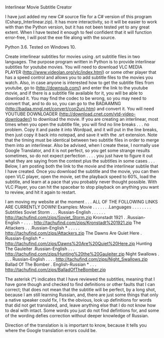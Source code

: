  Interlinear Movie Subtitle Creator

I have just added my new C# source file for a C# version of this program (Csharp_Interlinear.zip).  It has more interactivity, so it will be easier to work with than the Python version, but it has not been tested yet to any great extent.  When I have tested it enough to feel confident that it will function error-free, I will post the exe file along with the source.

Python 3.6.  Tested on Windows 10. 

Create interlinear subtitles for movies using .srt subtitle files in two languages.
The purpose program written in Python is to provide interlinear subtitles for youtube movies.   You will need to download VLC MEDIA PLAYER (http://www.videolan.org/vlc/index.html) or some other player that has a speed control and allows you to add subtitle files to the movies you watch.   Also, in case anyone is interested how to get the subtitle files from youtube, go to (http://downsub.com/) and enter the link to the youtube movie, and if there is a subtitle file available for it, you will be able to download it.  You may find the codec to be wrong, so you may need to convert that,  and to do so, you  can go to the BADAAMNG (http://badaa.mngl.net/convert/con2uni.htm) and convert it.  You will need YOUTUBE DOWNLOADER (http://download.cnet.com/ytd-video-downloader/) to download the movie. 
      If you are  creating an interlinear, most times when you open the subtitle file, you will find no line breaks . . . no problem.  Copy it and paste it into Wordpad, and it will put in the line breaks, then just copy it back into notepad, and save it with the .srt extension.  Note that the timing must be identical between two subtitle files in order to merge them into an interlinear.  Also be advised, when I create these, I normally use Google Translator, and it is not perfect, so you get some strange results sometimes, so do not expect perfection . . . . you just have to figure  it out  what they are saying from the context plus the subtitles in some cases . . .
   Below, I am posting both the link to the movie and the interlinear subtile that I have created.  Once you download the subtitle and the movie, you can then open VLC player, open the movie, set the playback speed to 60%, load the subtitle, and learn at a pace that you probably never thought possible.  With VLC Player, you can hit the spacebar to stop playback on anything you want to review, and hit it again to restart. 

I am moving my website at the moment . . . 
ALL OF THE FOLLOWING LINKS ARE CURRENTLY DOWN!
 Examples:
 Movie . . . . . . .Languages . . . .  . . . . Subtitles
 Soviet Storm . . . Russian-English . . . . . . http://tachufind.com/zips/Soviet_Storm.zip
 Kronstadt 1921  . .Russian-English -  . . . .  http://tachufind.com/zips/Kronstadt%201921.zip
 The Attackers . . .Russian-English * . . . . . http://tachufind.com/zips/Attackers.zip
 The Dawns Are Quiet Here . Russian-English * - http://tachufind.com/zips/Dawns%20Are%20Quiet%20Here.zip
 Hunting The Gauleiter  .Russian-English . . .  http://tachufind.com/zips/Hunting%20the%20Gauleiter.zip
 Night Swallows . . . . Russian-English . . . . http://tachufind.com/zips/Night_Swallows.zip
 Ballad Of The Bomber . English-Russian * . . . http://tachufind.com/zips/BalladOfTheBomber.zip

  The asterisk (*)  indicates that I have reviewed the subtitles, meaning that I have gone though and checked to find definitions or other faults that I can correct;  that does not mean that the subtitle will be perfect, by a long shot, because I am still learning Russian, and, there are just some things that only a native speaker could fix, I fix the obvious, look up definitions for words that did not get translated, and, leave anything else that I do not know how to deal with intact.  Some words you just do not find defintions for, and some of the wording defies correction without deeper knowledge of Russian.

  Direction of the translation is is important to know, because it tells you where the Google translation errors could be.
 
